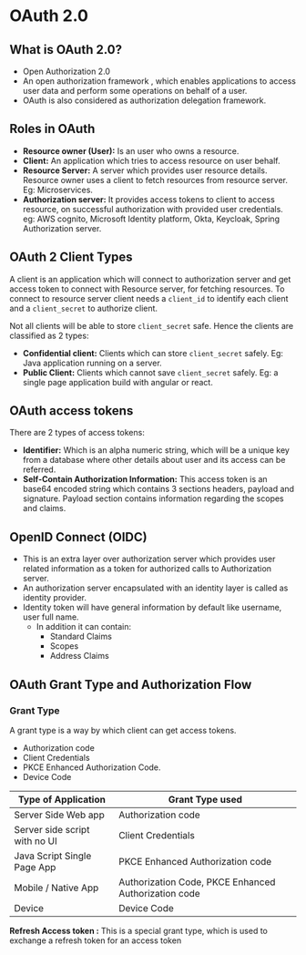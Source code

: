 # OAuth 2.0

## What is OAuth 2.0?

- Open Authorization 2.0
- An open authorization framework , which enables applications to access user data and perform some operations on behalf of a user.
- OAuth is also considered as authorization delegation framework.

## Roles in OAuth

- **Resource owner (User):** Is an user who owns a resource.
- **Client:** An application which tries to access resource on user behalf.
- **Resource Server:** A server which provides user resource details. Resource owner uses a client to fetch resources from resource server. Eg: Microservices.
- **Authorization server:** It provides access tokens to client to access resource, on successful authorization with provided user credentials. eg: AWS cognito, Microsoft Identity platform, Okta, Keycloak, Spring Authorization server.

## OAuth 2 Client Types

A client is an application which will connect to authorization server and get access token to connect with Resource server, for fetching resources. To connect to resource server client needs a `client_id` to identify each client and a `client_secret` to authorize client.

Not all clients will be able to store `client_secret` safe. Hence the clients are classified as 2 types:
- **Confidential client:** Clients which can store `client_secret` safely. Eg: Java application running on a server.
- **Public Client:** Clients which cannot save `client_secret` safely. Eg: a single page application build with angular or react.

## OAuth access tokens

There are 2 types of access tokens:
- **Identifier:** Which is an alpha numeric string, which will be a unique key from a database where other details about user and its access can be referred.
- **Self-Contain Authorization Information:** This access token is an base64 encoded string which contains 3 sections headers, payload and signature. Payload section contains information regarding the scopes and claims.

## OpenID Connect (OIDC)

- This is an extra layer over authorization server which provides user related information as a token for authorized calls to Authorization server.
- An authorization server encapsulated with an identity layer is called as identity provider.
- Identity token will have general information by default like username, user full name.
	- In addition it can contain:
		- Standard Claims
		- Scopes
		- Address Claims

## OAuth Grant Type and Authorization Flow

### Grant Type

 A grant type is a way by which client can get access tokens.

- Authorization code
- Client Credentials
- PKCE Enhanced Authorization Code.
- Device Code

| Type of Application           | Grant Type used                                      |
| ----------------------------- | ---------------------------------------------------- |
| Server Side Web app           | Authorization code                                   |
| Server side script with no UI | Client Credentials                                   |
| Java Script Single Page App   | PKCE Enhanced Authorization code                     |
| Mobile / Native App           | Authorization Code, PKCE Enhanced Authorization code |
| Device                        | Device Code                                          |

**Refresh Access token :**
This is a special grant type, which is used to exchange a refresh token for an access token 